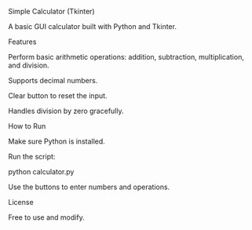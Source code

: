 Simple Calculator (Tkinter)

A basic GUI calculator built with Python and Tkinter.

Features

Perform basic arithmetic operations: addition, subtraction, multiplication, and division.

Supports decimal numbers.

Clear button to reset the input.

Handles division by zero gracefully.

How to Run

Make sure Python is installed.

Run the script:

python calculator.py


Use the buttons to enter numbers and operations.

License

Free to use and modify.
